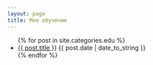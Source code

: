 ```yaml
---
layout: page
title: Мое обучение
---
```

<div class="posts">
  <ul>
  {% for post in site.categories.edu %}
  <li>
    <a href="{{ post.url }}">{{ post.title }}</a>
    <span class="post-date">{{ post.date | date_to_string }}</span>
  </li>
  {% endfor %}
  </ul>
</div>